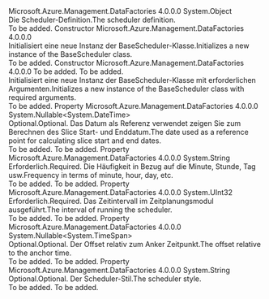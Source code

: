 <Type Name="BaseScheduler" FullName="Microsoft.Azure.Management.DataFactories.Common.Models.BaseScheduler">
  <TypeSignature Language="C#" Value="public abstract class BaseScheduler" />
  <TypeSignature Language="ILAsm" Value=".class public auto ansi abstract beforefieldinit BaseScheduler extends System.Object" />
  <TypeSignature Language="DocId" Value="T:Microsoft.Azure.Management.DataFactories.Common.Models.BaseScheduler" />
  <TypeSignature Language="VB.NET" Value="Public MustInherit Class BaseScheduler" />
  <TypeSignature Language="F#" Value="type BaseScheduler = class" />
  <AssemblyInfo>
    <AssemblyName>Microsoft.Azure.Management.DataFactories</AssemblyName>
    <AssemblyVersion>4.0.0.0</AssemblyVersion>
  </AssemblyInfo>
  <Base>
    <BaseTypeName>System.Object</BaseTypeName>
  </Base>
  <Interfaces />
  <Docs>
    <summary>
            <span data-ttu-id="9a927-101">Die Scheduler-Definition.</span><span class="sxs-lookup"><span data-stu-id="9a927-101">The scheduler definition.</span></span>
            </summary>
    <remarks>To be added.</remarks>
  </Docs>
  <Members>
    <Member MemberName=".ctor">
      <MemberSignature Language="C#" Value="public BaseScheduler ();" />
      <MemberSignature Language="ILAsm" Value=".method public hidebysig specialname rtspecialname instance void .ctor() cil managed" />
      <MemberSignature Language="DocId" Value="M:Microsoft.Azure.Management.DataFactories.Common.Models.BaseScheduler.#ctor" />
      <MemberSignature Language="VB.NET" Value="Public Sub New ()" />
      <MemberType>Constructor</MemberType>
      <AssemblyInfo>
        <AssemblyName>Microsoft.Azure.Management.DataFactories</AssemblyName>
        <AssemblyVersion>4.0.0.0</AssemblyVersion>
      </AssemblyInfo>
      <Parameters />
      <Docs>
        <summary>
            <span data-ttu-id="9a927-102">Initialisiert eine neue Instanz der BaseScheduler-Klasse.</span><span class="sxs-lookup"><span data-stu-id="9a927-102">Initializes a new instance of the BaseScheduler class.</span></span>
            </summary>
        <remarks>To be added.</remarks>
      </Docs>
    </Member>
    <Member MemberName=".ctor">
      <MemberSignature Language="C#" Value="public BaseScheduler (string frequency, uint interval);" />
      <MemberSignature Language="ILAsm" Value=".method public hidebysig specialname rtspecialname instance void .ctor(string frequency, unsigned int32 interval) cil managed" />
      <MemberSignature Language="DocId" Value="M:Microsoft.Azure.Management.DataFactories.Common.Models.BaseScheduler.#ctor(System.String,System.UInt32)" />
      <MemberSignature Language="VB.NET" Value="Public Sub New (frequency As String, interval As UInteger)" />
      <MemberSignature Language="F#" Value="new Microsoft.Azure.Management.DataFactories.Common.Models.BaseScheduler : string * uint32 -&gt; Microsoft.Azure.Management.DataFactories.Common.Models.BaseScheduler" Usage="new Microsoft.Azure.Management.DataFactories.Common.Models.BaseScheduler (frequency, interval)" />
      <MemberType>Constructor</MemberType>
      <AssemblyInfo>
        <AssemblyName>Microsoft.Azure.Management.DataFactories</AssemblyName>
        <AssemblyVersion>4.0.0.0</AssemblyVersion>
      </AssemblyInfo>
      <Parameters>
        <Parameter Name="frequency" Type="System.String" />
        <Parameter Name="interval" Type="System.UInt32" />
      </Parameters>
      <Docs>
        <param name="frequency">To be added.</param>
        <param name="interval">To be added.</param>
        <summary>
            <span data-ttu-id="9a927-103">Initialisiert eine neue Instanz der BaseScheduler-Klasse mit erforderlichen Argumenten.</span><span class="sxs-lookup"><span data-stu-id="9a927-103">Initializes a new instance of the BaseScheduler class with required arguments.</span></span>
            </summary>
        <remarks>To be added.</remarks>
      </Docs>
    </Member>
    <Member MemberName="AnchorDateTime">
      <MemberSignature Language="C#" Value="public Nullable&lt;DateTime&gt; AnchorDateTime { get; set; }" />
      <MemberSignature Language="ILAsm" Value=".property instance valuetype System.Nullable`1&lt;valuetype System.DateTime&gt; AnchorDateTime" />
      <MemberSignature Language="DocId" Value="P:Microsoft.Azure.Management.DataFactories.Common.Models.BaseScheduler.AnchorDateTime" />
      <MemberSignature Language="VB.NET" Value="Public Property AnchorDateTime As Nullable(Of DateTime)" />
      <MemberSignature Language="F#" Value="member this.AnchorDateTime : Nullable&lt;DateTime&gt; with get, set" Usage="Microsoft.Azure.Management.DataFactories.Common.Models.BaseScheduler.AnchorDateTime" />
      <MemberType>Property</MemberType>
      <AssemblyInfo>
        <AssemblyName>Microsoft.Azure.Management.DataFactories</AssemblyName>
        <AssemblyVersion>4.0.0.0</AssemblyVersion>
      </AssemblyInfo>
      <ReturnValue>
        <ReturnType>System.Nullable&lt;System.DateTime&gt;</ReturnType>
      </ReturnValue>
      <Docs>
        <summary>
            <span data-ttu-id="9a927-104">Optional.</span><span class="sxs-lookup"><span data-stu-id="9a927-104">Optional.</span></span> <span data-ttu-id="9a927-105">Das Datum als Referenz verwendet zeigen Sie zum Berechnen des Slice Start- und Enddatum.</span><span class="sxs-lookup"><span data-stu-id="9a927-105">The date used as a reference point for calculating slice start and end dates.</span></span>
            </summary>
        <value>To be added.</value>
        <remarks>To be added.</remarks>
      </Docs>
    </Member>
    <Member MemberName="Frequency">
      <MemberSignature Language="C#" Value="public string Frequency { get; set; }" />
      <MemberSignature Language="ILAsm" Value=".property instance string Frequency" />
      <MemberSignature Language="DocId" Value="P:Microsoft.Azure.Management.DataFactories.Common.Models.BaseScheduler.Frequency" />
      <MemberSignature Language="VB.NET" Value="Public Property Frequency As String" />
      <MemberSignature Language="F#" Value="member this.Frequency : string with get, set" Usage="Microsoft.Azure.Management.DataFactories.Common.Models.BaseScheduler.Frequency" />
      <MemberType>Property</MemberType>
      <AssemblyInfo>
        <AssemblyName>Microsoft.Azure.Management.DataFactories</AssemblyName>
        <AssemblyVersion>4.0.0.0</AssemblyVersion>
      </AssemblyInfo>
      <ReturnValue>
        <ReturnType>System.String</ReturnType>
      </ReturnValue>
      <Docs>
        <summary>
            <span data-ttu-id="9a927-106">Erforderlich.</span><span class="sxs-lookup"><span data-stu-id="9a927-106">Required.</span></span> <span data-ttu-id="9a927-107">Die Häufigkeit in Bezug auf die Minute, Stunde, Tag usw.</span><span class="sxs-lookup"><span data-stu-id="9a927-107">Frequency in terms of minute, hour, day, etc.</span></span>
            </summary>
        <value>To be added.</value>
        <remarks>To be added.</remarks>
      </Docs>
    </Member>
    <Member MemberName="Interval">
      <MemberSignature Language="C#" Value="public uint Interval { get; set; }" />
      <MemberSignature Language="ILAsm" Value=".property instance unsigned int32 Interval" />
      <MemberSignature Language="DocId" Value="P:Microsoft.Azure.Management.DataFactories.Common.Models.BaseScheduler.Interval" />
      <MemberSignature Language="VB.NET" Value="Public Property Interval As UInteger" />
      <MemberSignature Language="F#" Value="member this.Interval : uint32 with get, set" Usage="Microsoft.Azure.Management.DataFactories.Common.Models.BaseScheduler.Interval" />
      <MemberType>Property</MemberType>
      <AssemblyInfo>
        <AssemblyName>Microsoft.Azure.Management.DataFactories</AssemblyName>
        <AssemblyVersion>4.0.0.0</AssemblyVersion>
      </AssemblyInfo>
      <ReturnValue>
        <ReturnType>System.UInt32</ReturnType>
      </ReturnValue>
      <Docs>
        <summary>
            <span data-ttu-id="9a927-108">Erforderlich.</span><span class="sxs-lookup"><span data-stu-id="9a927-108">Required.</span></span> <span data-ttu-id="9a927-109">Das Zeitintervall im Zeitplanungsmodul ausgeführt.</span><span class="sxs-lookup"><span data-stu-id="9a927-109">The interval of running the scheduler.</span></span>
            </summary>
        <value>To be added.</value>
        <remarks>To be added.</remarks>
      </Docs>
    </Member>
    <Member MemberName="Offset">
      <MemberSignature Language="C#" Value="public Nullable&lt;TimeSpan&gt; Offset { get; set; }" />
      <MemberSignature Language="ILAsm" Value=".property instance valuetype System.Nullable`1&lt;valuetype System.TimeSpan&gt; Offset" />
      <MemberSignature Language="DocId" Value="P:Microsoft.Azure.Management.DataFactories.Common.Models.BaseScheduler.Offset" />
      <MemberSignature Language="VB.NET" Value="Public Property Offset As Nullable(Of TimeSpan)" />
      <MemberSignature Language="F#" Value="member this.Offset : Nullable&lt;TimeSpan&gt; with get, set" Usage="Microsoft.Azure.Management.DataFactories.Common.Models.BaseScheduler.Offset" />
      <MemberType>Property</MemberType>
      <AssemblyInfo>
        <AssemblyName>Microsoft.Azure.Management.DataFactories</AssemblyName>
        <AssemblyVersion>4.0.0.0</AssemblyVersion>
      </AssemblyInfo>
      <ReturnValue>
        <ReturnType>System.Nullable&lt;System.TimeSpan&gt;</ReturnType>
      </ReturnValue>
      <Docs>
        <summary>
            <span data-ttu-id="9a927-110">Optional.</span><span class="sxs-lookup"><span data-stu-id="9a927-110">Optional.</span></span> <span data-ttu-id="9a927-111">Der Offset relativ zum Anker Zeitpunkt.</span><span class="sxs-lookup"><span data-stu-id="9a927-111">The offset relative to the anchor time.</span></span>
            </summary>
        <value>To be added.</value>
        <remarks>To be added.</remarks>
      </Docs>
    </Member>
    <Member MemberName="Style">
      <MemberSignature Language="C#" Value="public string Style { get; set; }" />
      <MemberSignature Language="ILAsm" Value=".property instance string Style" />
      <MemberSignature Language="DocId" Value="P:Microsoft.Azure.Management.DataFactories.Common.Models.BaseScheduler.Style" />
      <MemberSignature Language="VB.NET" Value="Public Property Style As String" />
      <MemberSignature Language="F#" Value="member this.Style : string with get, set" Usage="Microsoft.Azure.Management.DataFactories.Common.Models.BaseScheduler.Style" />
      <MemberType>Property</MemberType>
      <AssemblyInfo>
        <AssemblyName>Microsoft.Azure.Management.DataFactories</AssemblyName>
        <AssemblyVersion>4.0.0.0</AssemblyVersion>
      </AssemblyInfo>
      <ReturnValue>
        <ReturnType>System.String</ReturnType>
      </ReturnValue>
      <Docs>
        <summary>
            <span data-ttu-id="9a927-112">Optional.</span><span class="sxs-lookup"><span data-stu-id="9a927-112">Optional.</span></span> <span data-ttu-id="9a927-113">Der Scheduler-Stil.</span><span class="sxs-lookup"><span data-stu-id="9a927-113">The scheduler style.</span></span>
            </summary>
        <value>To be added.</value>
        <remarks>To be added.</remarks>
      </Docs>
    </Member>
  </Members>
</Type>